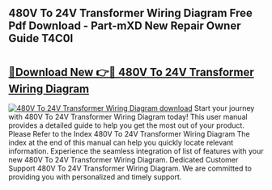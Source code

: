 ## 480V To 24V Transformer Wiring Diagram Free Pdf Download - Part-mXD New Repair Owner Guide T4C0l

# <h2><a href="http://dfmd4f.blite.top/?on=480V+To+24V+Transformer+Wiring+Diagram">🔗Download New 👉🔴 480V To 24V Transformer Wiring Diagram</a></h2>

[![480V To 24V Transformer Wiring Diagram download](https://i.imgur.com/lujVjoI.png)](http://dfmd4f.blite.top/?on=480V+To+24V+Transformer+Wiring+Diagram)
Start your journey with 480V To 24V Transformer Wiring Diagram today! This user manual provides a detailed guide to help you get the most out of your product. Please Refer to the Index 480V To 24V Transformer Wiring Diagram The index at the end of this manual can help you quickly locate relevant information. Experience the seamless integration of list of features with your new 480V To 24V Transformer Wiring Diagram. Dedicated Customer Support 480V To 24V Transformer Wiring Diagram. We are committed to providing you with personalized and timely support.
